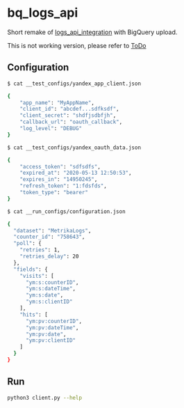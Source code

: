 # bq_logs_api

Short remake of [logs_api_integration](https://github.com/yndx-metrika/logs_api_integration) with BigQuery upload.

This is not working version, please refer to [ToDo](todo.md)
## Configuration

```bash
$ cat __test_configs/yandex_app_client.json

{
	"app_name": "MyAppName",
	"client_id": "abcdef...sdfksdf",
	"client_secret": "shdfjsdbfjh",
	"callback_url": "oauth_callback",
	"log_level": "DEBUG"
}
```

```bash
$ cat __test_configs/yandex_oauth_data.json

{
	"access_token": "sdfsdfs",
	"expired_at": "2020-05-13 12:50:53",
	"expires_in": "14950245",
	"refresh_token": "1:fdsfds",
    "token_type": "bearer"
}
```

```bash
$ cat __run_configs/configuration.json

{
  "dataset": "MetrikaLogs",
  "counter_id": "758643",
  "poll": {
    "retries": 1,
    "retries_delay": 20
  },
  "fields": {
    "visits": [
      "ym:s:counterID",
      "ym:s:dateTime",
      "ym:s:date",
      "ym:s:clientID"
    ],
    "hits": [
      "ym:pv:counterID",
      "ym:pv:dateTime",
      "ym:pv:date",
      "ym:pv:clientID"
    ]
  }
}
```

## Run

```bash
python3 client.py --help
```